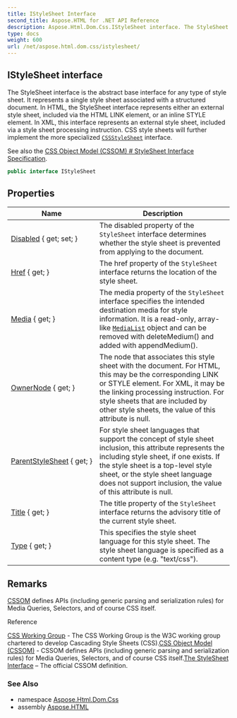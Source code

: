 ```yaml
---
title: IStyleSheet Interface
second_title: Aspose.HTML for .NET API Reference
description: Aspose.Html.Dom.Css.IStyleSheet interface. The StyleSheet interface is the abstract base interface for any type of style sheet. It represents a single style sheet associated with a structured document. In HTML the StyleSheet interface represents either an external style sheet included via the HTML LINK element or an inline STYLE element. In XML this interface represents an external style sheet included via a style sheet processing instruction. CSS style sheets will further implement the more specialized CSSStyleSheet interface
type: docs
weight: 600
url: /net/aspose.html.dom.css/istylesheet/
---
```

## IStyleSheet interface

The StyleSheet interface is the abstract base interface for any type of style sheet. It represents a single style sheet associated with a structured document. In HTML, the StyleSheet interface represents either an external style sheet, included via the HTML LINK element, or an inline STYLE element. In XML, this interface represents an external style sheet, included via a style sheet processing instruction. CSS style sheets will further implement the more specialized [`CSSStyleSheet`](../icssstylesheet/) interface.

See also the [CSS Object Model (CSSOM) # StyleSheet Interface Specification](https://drafts.csswg.org/cssom/#the-stylesheet-interface).

```csharp
public interface IStyleSheet
```

## Properties

| Name | Description |
| --- | --- |
| [Disabled](../../aspose.html.dom.css/istylesheet/disabled/) { get; set; } | The disabled property of the `StyleSheet` interface determines whether the style sheet is prevented from applying to the document. |
| [Href](../../aspose.html.dom.css/istylesheet/href/) { get; } | The href property of the `StyleSheet` interface returns the location of the style sheet. |
| [Media](../../aspose.html.dom.css/istylesheet/media/) { get; } | The media property of the `StyleSheet` interface specifies the intended destination media for style information. It is a read-only, array-like [`MediaList`](../imedialist/) object and can be removed with deleteMedium() and added with appendMedium(). |
| [OwnerNode](../../aspose.html.dom.css/istylesheet/ownernode/) { get; } | The node that associates this style sheet with the document. For HTML, this may be the corresponding LINK or STYLE element. For XML, it may be the linking processing instruction. For style sheets that are included by other style sheets, the value of this attribute is null. |
| [ParentStyleSheet](../../aspose.html.dom.css/istylesheet/parentstylesheet/) { get; } | For style sheet languages that support the concept of style sheet inclusion, this attribute represents the including style sheet, if one exists. If the style sheet is a top-level style sheet, or the style sheet language does not support inclusion, the value of this attribute is null. |
| [Title](../../aspose.html.dom.css/istylesheet/title/) { get; } | The title property of the `StyleSheet` interface returns the advisory title of the current style sheet. |
| [Type](../../aspose.html.dom.css/istylesheet/type/) { get; } | This specifies the style sheet language for this style sheet. The style sheet language is specified as a content type (e.g. "text/css"). |

## Remarks

[CSSOM](https://drafts.csswg.org/cssom/) defines APIs (including generic parsing and serialization rules) for Media Queries, Selectors, and of course CSS itself.

Reference

[CSS Working Group](https://wiki.csswg.org/) - The CSS Working Group is the W3C working group chartered to develop Cascading Style Sheets (CSS).[CSS Object Model (CSSOM)](https://drafts.csswg.org/cssom/) - CSSOM defines APIs (including generic parsing and serialization rules) for Media Queries, Selectors, and of course CSS itself.[The StyleSheet Interface](https://drafts.csswg.org/cssom/#the-stylesheet-interface) – The official CSSOM definition.

### See Also

* namespace [Aspose.Html.Dom.Css](../../aspose.html.dom.css/)
* assembly [Aspose.HTML](../../)
